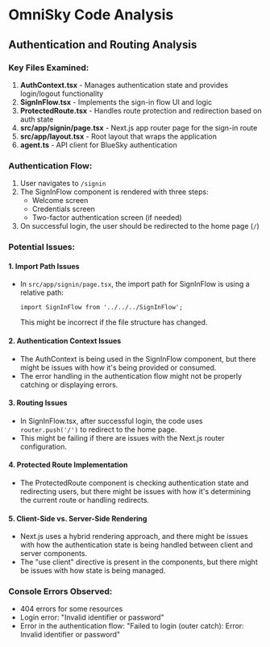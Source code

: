 # OmniSky Code Analysis

## Authentication and Routing Analysis

### Key Files Examined:
1. **AuthContext.tsx** - Manages authentication state and provides login/logout functionality
2. **SignInFlow.tsx** - Implements the sign-in flow UI and logic
3. **ProtectedRoute.tsx** - Handles route protection and redirection based on auth state
4. **src/app/signin/page.tsx** - Next.js app router page for the sign-in route
5. **src/app/layout.tsx** - Root layout that wraps the application
6. **agent.ts** - API client for BlueSky authentication

### Authentication Flow:
1. User navigates to `/signin`
2. The SignInFlow component is rendered with three steps:
   - Welcome screen
   - Credentials screen
   - Two-factor authentication screen (if needed)
3. On successful login, the user should be redirected to the home page (`/`)

### Potential Issues:

#### 1. Import Path Issues
- In `src/app/signin/page.tsx`, the import path for SignInFlow is using a relative path:
  ```tsx
  import SignInFlow from '../../../SignInFlow';
  ```
  This might be incorrect if the file structure has changed.

#### 2. Authentication Context Issues
- The AuthContext is being used in the SignInFlow component, but there might be issues with how it's being provided or consumed.
- The error handling in the authentication flow might not be properly catching or displaying errors.

#### 3. Routing Issues
- In SignInFlow.tsx, after successful login, the code uses `router.push('/')` to redirect to the home page.
- This might be failing if there are issues with the Next.js router configuration.

#### 4. Protected Route Implementation
- The ProtectedRoute component is checking authentication state and redirecting users, but there might be issues with how it's determining the current route or handling redirects.

#### 5. Client-Side vs. Server-Side Rendering
- Next.js uses a hybrid rendering approach, and there might be issues with how the authentication state is being handled between client and server components.
- The "use client" directive is present in the components, but there might be issues with how state is being managed.

### Console Errors Observed:
- 404 errors for some resources
- Login error: "Invalid identifier or password"
- Error in the authentication flow: "Failed to login (outer catch): Error: Invalid identifier or password"

